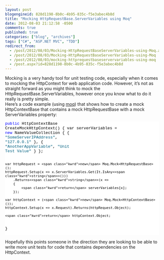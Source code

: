 ```yaml
---
layout: post
blogengineid: 828d1198-8b0c-4b95-835c-f5e3abec4b8d
title: "Mocking HttpRequestBase.ServerVariables using Moq"
date: 2012-08-03 21:12:58 -0500
comments: true
published: true
categories: ["blog", "archives"]
tags: ["C#", "ASP.NET MVC", "TDD"]
redirect_from: 
  - /post/2012/08/03/Mocking-HttpRequestBaseServerVariables-using-Moq.aspx
  - /post/2012/08/03/Mocking-HttpRequestBaseServerVariables-using-Moq
  - /post/2012/08/03/mocking-httprequestbaseservervariables-using-moq
  - /post.aspx?id=828d1198-8b0c-4b95-835c-f5e3abec4b8d
---
```

<!-- more -->

Mocking is a very handy tool for unit testing code, especially when it comes to mocking the HttpContext for web application code. However, it’s not as straight forward as you might think to mock the HttpRequestBase.ServerVariables, however once you know what to do it really is pretty simple.  
Here’s a code example (using <a href="http://code.google.com/p/moq/">moq</a>) that shows how to create a mock HttpContextBase that contains a mock HttpRequestBase with a mock ServerVariables property:  <pre class="csharpcode"><span class="kwrd">public</span> HttpContextBase CreateMockHttpContext()
{
    var serverVariables = <span class="kwrd">new</span> NameValueCollection {
        { <span class="str">&quot;SomeServerIPAddress&quot;</span>, <span class="str">&quot;127.0.0.1&quot;</span> },
        { <span class="str">&quot;AnotherAppVariable&quot;</span>, <span class="str">&quot;Unit Test Value&quot;</span> }
    };
 
    var httpRequest = <span class="kwrd">new</span> Moq.Mock<HttpRequestBase>();
    httpRequest.Setup(x => x.ServerVariables.Get(It.IsAny<<span class="kwrd">string</span>>()))
        .Returns<<span class="kwrd">string</span>>(x =>
        {
            <span class="kwrd">return</span> serverVariables[x];
        });
 
    var httpContext = (<span class="kwrd">new</span> Moq.Mock<HttpContextBase>());
    httpContext.Setup(x => x.Request).Returns(httpRequest.Object);
 
    <span class="kwrd">return</span> httpContext.Object;
}</pre>
<style type="text/css">
.csharpcode, .csharpcode pre
{
	font-size: small;
	color: black;
	font-family: consolas, "Courier New", courier, monospace;
	background-color: #ffffff;
	/*white-space: pre;*/
}
.csharpcode pre { margin: 0em; }
.csharpcode .rem { color: #008000; }
.csharpcode .kwrd { color: #0000ff; }
.csharpcode .str { color: #006080; }
.csharpcode .op { color: #0000c0; }
.csharpcode .preproc { color: #cc6633; }
.csharpcode .asp { background-color: #ffff00; }
.csharpcode .html { color: #800000; }
.csharpcode .attr { color: #ff0000; }
.csharpcode .alt 
{
	background-color: #f4f4f4;
	width: 100%;
	margin: 0em;
}
.csharpcode .lnum { color: #606060; }</style>


Hopefully this points someone in the direction they are looking to be able to write more unit tests for code that contains dependencies on the HttpContext.
